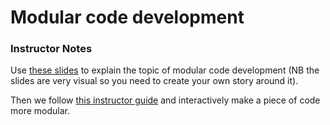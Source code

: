 # Modular code development
### Instructor Notes
Use [these slides](../files/04-modular-coding-slides.svg) to explain the topic of modular code development 
(NB the slides are very visual so you need to create your own story around it). 

Then we follow [this instructor guide](https://coderefinery.github.io/modular-type-along/instructor-guide/)
and interactively make a piece of code more modular.